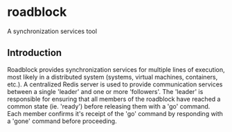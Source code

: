 # roadblock
A synchronization services tool

## Introduction
Roadblock provides synchronization services for multiple lines of execution, most likely in a distributed system (systems, virtual machines, containers, etc.).  A centralized Redis server is used to provide communication services between a single 'leader' and one or more 'followers'.  The 'leader' is responsible for ensuring that all members of the roadblock have reached a common state (ie. 'ready') before releasing them with a 'go' command.  Each member confirms it's receipt of the 'go' command by responding with a 'gone' command before proceeding.
